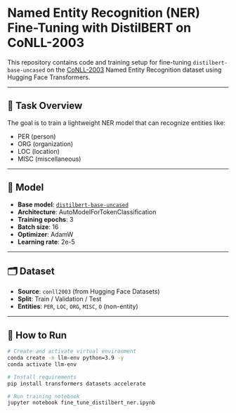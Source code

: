 # Named Entity Recognition (NER) Fine-Tuning with DistilBERT on CoNLL-2003

This repository contains code and training setup for fine-tuning `distilbert-base-uncased` on the [CoNLL-2003](https://huggingface.co/datasets/conll2003) Named Entity Recognition dataset using Hugging Face Transformers.

---

## 📌 Task Overview

The goal is to train a lightweight NER model that can recognize entities like:
- PER (person)
- ORG (organization)
- LOC (location)
- MISC (miscellaneous)

---

## 🧠 Model

- **Base model**: [`distilbert-base-uncased`](https://huggingface.co/distilbert-base-uncased)
- **Architecture**: AutoModelForTokenClassification
- **Training epochs**: 3
- **Batch size**: 16
- **Optimizer**: AdamW
- **Learning rate**: 2e-5

---

## 🗂 Dataset

- **Source**: `conll2003` (from Hugging Face Datasets)
- **Split**: Train / Validation / Test
- **Entities**: `PER`, `LOC`, `ORG`, `MISC`, `O` (non-entity)

---

## 🚀 How to Run

```bash
# Create and activate virtual environment
conda create -n llm-env python=3.9 -y
conda activate llm-env

# Install requirements
pip install transformers datasets accelerate

# Run training notebook
jupyter notebook fine_tune_distilbert_ner.ipynb
